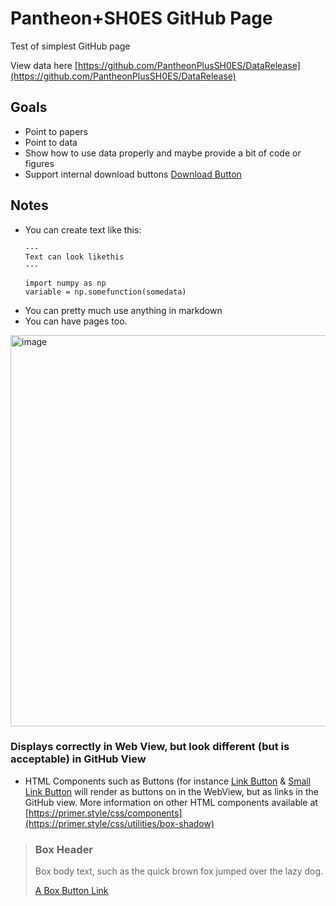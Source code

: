 # Pantheon+SH0ES GitHub Page

Test of simplest GitHub page

View data here [https://github.com/PantheonPlusSH0ES/DataRelease](https://github.com/PantheonPlusSH0ES/DataRelease)

## Goals

* Point to papers
* Point to data
* Show how to use data properly and maybe provide a bit of code or figures
* Support internal download buttons <a class="btn btn-sm" href="https://raw.githubusercontent.com/PantheonPlusSH0ES/DataRelease/main/test.txt.gz" download role="button" >Download Button</a> 


## Notes
* You can create text like this:
  ```
  ---
  Text can look likethis
  ---
  
  import numpy as np
  variable = np.somefunction(somedata)
  ```
* You can pretty much use anything in markdown
* You can have pages too. 

<img width="626" alt="image" src="https://user-images.githubusercontent.com/5403753/142009795-3e30d41d-b6b2-4a1a-96e2-8d694b5fa481.png">



### Displays correctly in Web View, but look different (but is acceptable) in GitHub View
* HTML Components such as Buttons (for instance <a class="btn mr2" href="#url" role="button">Link Button</a> & <a class="btn btn-sm" href="#url" role="button">Small Link Button</a> will render as buttons on in the WebView, but as links in the GitHub view. More information on other HTML components available at [https://primer.style/css/components](https://primer.style/css/utilities/box-shadow)
<blockquote>
<div class="col-6">
  <div class="Box box-shadow">
    <div class="Box-row">
      <h3 class="m-0">Box Header</h3>
    </div>
    <div class="Box-row">
      <p class="mb-0 text-gray">
        Box body text, such as the quick brown fox jumped over the lazy dog.
      </p>
    </div>
    <div class="Box-row">
      <a class="btn btn-primary btn-block" href="#url" role="button" name="Box Link Button">A Box Button Link</a>
    </div>
  </div>
</div>
</blockquote>





